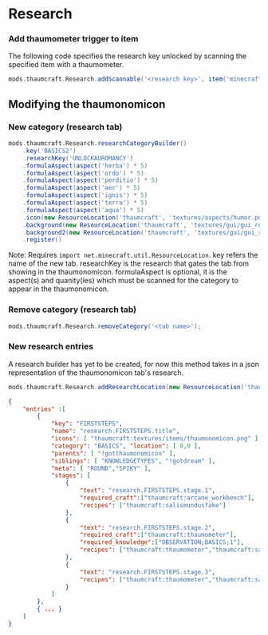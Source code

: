 # Research

### Add thaumometer trigger to item

The following code specifies the research key unlocked by scanning the specified item with a thaumometer.

```groovy
mods.thaumcraft.Research.addScannable('<research key>', item('minecraft:pumpkin'))
```

## Modifying the thaumonomicon

### New category (research tab)

```groovy
mods.thaumcraft.Research.researchCategoryBuilder()
    .key('BASICS2')
    .researchKey('UNLOCKAUROMANCY')
    .formulaAspect(aspect('herba') * 5)
    .formulaAspect(aspect('ordo') * 5)
    .formulaAspect(aspect('perditio') * 5)
    .formulaAspect(aspect('aer') * 5)
    .formulaAspect(aspect('ignis') * 5)
    .formulaAspect(aspect('terra') * 5)
    .formulaAspect(aspect('aqua') * 5)
    .icon(new ResourceLocation('thaumcraft', 'textures/aspects/humor.png'))
    .background(new ResourceLocation('thaumcraft', 'textures/gui/gui_research_back_1.jpg'))
    .background2(new ResourceLocation('thaumcraft', 'textures/gui/gui_research_back_over.png'))
    .register()
```

Note: Requires ``import net.minecraft.util.ResourceLocation``. key refers the name of the new tab. researchKey is the research that gates the tab from showing in the thaumonomicon. formulaAspect is optional, it is the aspect(s) and quanity(ies) which must be scanned for the category to appear in the thaumonomicon.

### Remove category (research tab)

```groovy
mods.thaumcraft.Research.removeCategory('<tab name>');
```

### New research entries

A research builder has yet to be created, for now this method takes in a json representation of the thaumonomicon tab's research.

```groovy
mods.thaumcraft.Research.addResearchLocation(new ResourceLocation('thaumcraft', 'research/new.json'))
```

```json
{
    "entries" :[
        {
            "key": "FIRSTSTEPS",    
            "name": "research.FIRSTSTEPS.title",
            "icons": [ "thaumcraft:textures/items/thaumonomicon.png" ],
            "category": "BASICS", "location": [ 0,0 ], 
            "parents": [ "!gotthaumonomicon" ],
            "siblings": [ "KNOWLEDGETYPES", "!gotdream" ],
            "meta": [ "ROUND","SPIKY" ],        
            "stages": [
                {   
                    "text": "research.FIRSTSTEPS.stage.1", 
                    "required_craft":["thaumcraft:arcane_workbench"], 
                    "recipes": ["thaumcraft:salismundusfake"]
                },
                {
                    "text": "research.FIRSTSTEPS.stage.2",            
                    "required_craft":["thaumcraft:thaumometer"], 
                    "required_knowledge":["OBSERVATION;BASICS;1"], 
                    "recipes": ["thaumcraft:thaumometer","thaumcraft:salismundusfake"]
                },
                {
                    "text": "research.FIRSTSTEPS.stage.3", 
                    "recipes": ["thaumcraft:thaumometer","thaumcraft:salismundusfake","thaumcraft:StoneArcane","thaumcraft:BrickArcane"]
                }
            ]
        },
        { ... }
    ]
}
```

